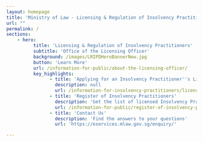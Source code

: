 ```yaml
---
layout: homepage
title: 'Ministry of Law - Licensing & Regulation of Insolvency Practitioners'
url: ""
permalink: /
sections:
    - hero:
          title: 'Licensing & Regulation of Insolvency Practitioners'
          subtitle: 'Office of the Licensing Officer'
          background: /images/LRIPDHeroBannerNew.jpg
          button: 'Learn More'
          url: /information-for-public/about-the-licensing-officer/
          key_highlights:
                - title: 'Applying for an Insolvency Practitioner''s Licence'
                  description: null
                  url: /information-for-insolvency-practitioners/licence-application-process/
                - title: 'Register of Insolvency Practitioners'
                  description: 'Get the list of licensed Insolvency Practitioners in Singapore'
                  url: /information-for-public/register-of-insolvency-practitioners/
                - title: 'Contact Us'
                  description: 'Find the answers to your questions'
                  url: 'https://eservices.mlaw.gov.sg/enquiry/'

---
```



<!-- Type your notification here - the notification bar will not appear if this is empty. For other changes, refer to _data/homepage.yml to edit the homepage -->

